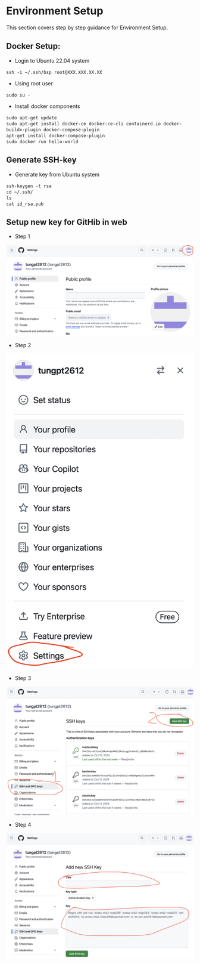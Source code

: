 # Environment Setup

This section covers step by step guidance for Environment Setup.

## Docker Setup:
- Login to Ubuntu 22.04 system
```shell script
ssh -i ~/.ssh/bsp root@XXX.XXX.XX.XX
```

- Using root user
```shell script
sudo su -
```

- Install docker components
```shell script
sudo apt-get update
sudo apt-get install docker-ce docker-ce-cli containerd.io docker-buildx-plugin docker-compose-plugin
apt-get install docker-compose-plugin
sudo docker run hello-world
```

## Generate SSH-key
- Generate key from Ubuntu system
```shell script
ssh-keygen -t rsa
cd ~/.ssh/
ls
cat id_rsa.pub
```

## Setup new key for GitHib in web
- Step 1

<kbd>![Step 1](/env-setup/ssh1.png)<kbd>

- Step 2

<kbd>![Step 2](/env-setup/ssh2.png)<kbd>

- Step 3

<kbd>![Step 3](/env-setup/ssh3.png)<kbd>

- Step 4

<kbd>![Step 5](/env-setup/ssh4.png)<kbd>

